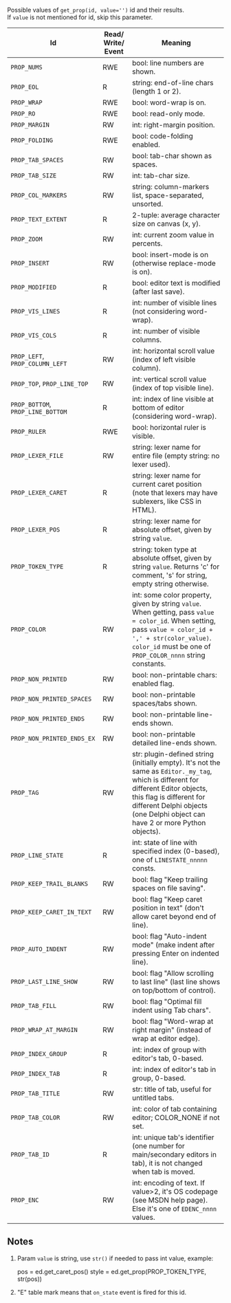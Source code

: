 Possible values of `get_prop(id, value='')` id and their results.  
If `value` is not mentioned for id, skip this parameter.

Id | Read/ Write/ Event | Meaning
---|--------------------|--------
`PROP_NUMS` | RWE | bool: line numbers are shown.
`PROP_EOL` | R | string: end-of-line chars (length 1 or 2).
`PROP_WRAP` | RWE | bool: word-wrap is on.
`PROP_RO` | RWE | bool: read-only mode.
`PROP_MARGIN` | RW | int: right-margin position.
`PROP_FOLDING` | RWE | bool: code-folding enabled.
`PROP_TAB_SPACES` | RW | bool: tab-char shown as spaces.
`PROP_TAB_SIZE` | RW | int: tab-char size.
`PROP_COL_MARKERS` | RW | string: column-markers list, space-separated, unsorted.
`PROP_TEXT_EXTENT` | R | 2-tuple: average character size on canvas (x, y).
`PROP_ZOOM` | RW | int: current zoom value in percents.
`PROP_INSERT` | RW | bool: insert-mode is on (otherwise replace-mode is on).
`PROP_MODIFIED` | R | bool: editor text is modified (after last save).
`PROP_VIS_LINES` | R | int: number of visible lines (not considering word-wrap).
`PROP_VIS_COLS` | R | int: number of visible columns.
`PROP_LEFT`, `PROP_COLUMN_LEFT` | RW | int: horizontal scroll value (index of left visible column).
`PROP_TOP`, `PROP_LINE_TOP` | RW | int: vertical scroll value (index of top visible line).
`PROP_BOTTOM`, `PROP_LINE_BOTTOM` | R | int: index of line visible at bottom of editor (considering word-wrap).
`PROP_RULER` | RWE | bool: horizontal ruler is visible.
`PROP_LEXER_FILE` | RW | string: lexer name for entire file (empty string: no lexer used).
`PROP_LEXER_CARET` | R | string: lexer name for current caret position (note that lexers may have sublexers, like CSS in HTML).
`PROP_LEXER_POS` | R | string: lexer name for absolute offset, given by string `value`.
`PROP_TOKEN_TYPE` | R | string: token type at absolute offset, given by string `value`. Returns 'c' for comment, 's' for string, empty string otherwise. 
`PROP_COLOR` | RW | int: some color property, given by string `value`. When getting, pass `value = color_id`. When setting, pass `value = color_id + ',' + str(color_value)`. `color_id` must be one of `PROP_COLOR_nnnn` string constants. 
`PROP_NON_PRINTED`         | RW | bool: non-printable chars: enabled flag.
`PROP_NON_PRINTED_SPACES`  | RW | bool: non-printable spaces/tabs shown.
`PROP_NON_PRINTED_ENDS`    | RW | bool: non-printable line-ends shown.
`PROP_NON_PRINTED_ENDS_EX` | RW | bool: non-printable detailed line-ends shown.
`PROP_TAG` | RW | str: plugin-defined string (initially empty). It's not the same as `Editor._my_tag`, which is different for different Editor objects, this flag is different for different Delphi objects (one Delphi object can have 2 or more Python objects).
`PROP_LINE_STATE` | R | int: state of line with specified index (0-based), one of `LINESTATE_nnnnn` consts.
`PROP_KEEP_TRAIL_BLANKS` | RW | bool: flag "Keep trailing spaces on file saving".
`PROP_KEEP_CARET_IN_TEXT` | RW | bool: flag "Keep caret position in text" (don't allow caret beyond end of line).  
`PROP_AUTO_INDENT` | RW | bool: flag "Auto-indent mode" (make indent after pressing Enter on indented line).         
`PROP_LAST_LINE_SHOW` | RW | bool: flag "Allow scrolling to last line" (last line shows on top/bottom of control). 
`PROP_TAB_FILL` | RW | bool: flag "Optimal fill indent using Tab chars".    
`PROP_WRAP_AT_MARGIN` | RW | bool: flag "Word-wrap at right margin" (instead of wrap at editor edge).      
`PROP_INDEX_GROUP` | R | int: index of group with editor's tab, 0-based.
`PROP_INDEX_TAB` | R | int: index of editor's tab in group, 0-based.
`PROP_TAB_TITLE` | RW | str: title of tab, useful for untitled tabs.
`PROP_TAB_COLOR` | RW | int: color of tab containing editor; COLOR_NONE if not set.
`PROP_TAB_ID` | R | int: unique tab's identifier (one number for main/secondary editors in tab), it is not changed when tab is moved.
`PROP_ENC` | RW | int: encoding of text. If value>2, it's OS codepage (see MSDN help page). Else it's one of `EDENC_nnnn` values.

Notes
-----

1) Param `value` is string, use `str()` if needed to pass int value, example:

    pos = ed.get_caret_pos()
    style = ed.get_prop(PROP_TOKEN_TYPE, str(pos))

2) "E" table mark means that `on_state` event is fired for this id.

